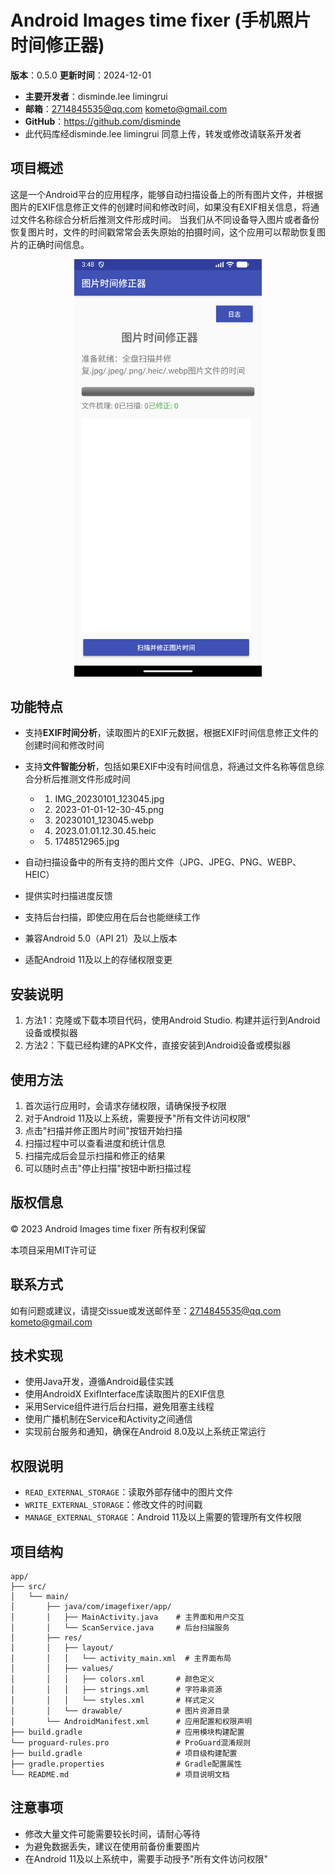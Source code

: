 # Android Images time fixer (手机照片时间修正器)

**版本**：0.5.0
**更新时间**：2024-12-01

- **主要开发者**：disminde.lee limingrui 
- **邮箱**：2714845535@qq.com kometo@gmail.com
- **GitHub**：https://github.com/disminde
- 此代码库经disminde.lee limingrui 同意上传，转发或修改请联系开发者

## 项目概述

这是一个Android平台的应用程序，能够自动扫描设备上的所有图片文件，并根据图片的EXIF信息修正文件的创建时间和修改时间，如果没有EXIF相关信息，将通过文件名称综合分析后推测文件形成时间。
当我们从不同设备导入图片或者备份恢复图片时，文件的时间戳常常会丢失原始的拍摄时间，这个应用可以帮助恢复图片的正确时间信息。


<div align="center">
  <img src="app/res/ScreenShot.png" width="300px" alt="screenshot.png">
</div>

## 功能特点


- 支持**EXIF时间分析**，读取图片的EXIF元数据，根据EXIF时间信息修正文件的创建时间和修改时间
- 支持**文件智能分析**，包括如果EXIF中没有时间信息，将通过文件名称等信息综合分析后推测文件形成时间
     * 1) IMG_20230101_123045.jpg
     * 2) 2023-01-01-12-30-45.png
     * 3) 20230101_123045.webp
     * 4) 2023.01.01.12.30.45.heic
     * 5) 1748512965.jpg

- 自动扫描设备中的所有支持的图片文件（JPG、JPEG、PNG、WEBP、HEIC）
- 提供实时扫描进度反馈
- 支持后台扫描，即使应用在后台也能继续工作
- 兼容Android 5.0（API 21）及以上版本
- 适配Android 11及以上的存储权限变更


## 安装说明

1. 方法1：克隆或下载本项目代码，使用Android Studio. 构建并运行到Android设备或模拟器
2. 方法2：下载已经构建的APK文件，直接安装到Android设备或模拟器

## 使用方法

1. 首次运行应用时，会请求存储权限，请确保授予权限
2. 对于Android 11及以上系统，需要授予"所有文件访问权限"
3. 点击"扫描并修正图片时间"按钮开始扫描
4. 扫描过程中可以查看进度和统计信息
5. 扫描完成后会显示扫描和修正的结果
6. 可以随时点击"停止扫描"按钮中断扫描过程

## 版权信息

© 2023  Android Images time fixer 所有权利保留 

本项目采用MIT许可证





## 联系方式

如有问题或建议，请提交issue或发送邮件至：2714845535@qq.com kometo@gmail.com

## 技术实现

- 使用Java开发，遵循Android最佳实践
- 使用AndroidX ExifInterface库读取图片的EXIF信息
- 采用Service组件进行后台扫描，避免阻塞主线程
- 使用广播机制在Service和Activity之间通信
- 实现前台服务和通知，确保在Android 8.0及以上系统正常运行

## 权限说明

- `READ_EXTERNAL_STORAGE`：读取外部存储中的图片文件
- `WRITE_EXTERNAL_STORAGE`：修改文件的时间戳
- `MANAGE_EXTERNAL_STORAGE`：Android 11及以上需要的管理所有文件权限

## 项目结构

```
app/
├── src/
│   └── main/
│       ├── java/com/imagefixer/app/
│       │   ├── MainActivity.java    # 主界面和用户交互
│       │   └── ScanService.java     # 后台扫描服务
│       ├── res/
│       │   ├── layout/
│       │   │   └── activity_main.xml  # 主界面布局
│       │   ├── values/
│       │   │   ├── colors.xml       # 颜色定义
│       │   │   ├── strings.xml      # 字符串资源
│       │   │   └── styles.xml       # 样式定义
│       │   └── drawable/            # 图片资源目录
│       └── AndroidManifest.xml      # 应用配置和权限声明
├── build.gradle                     # 应用模块构建配置
└── proguard-rules.pro               # ProGuard混淆规则
├── build.gradle                     # 项目级构建配置
├── gradle.properties                # Gradle配置属性
└── README.md                        # 项目说明文档
```

## 注意事项

- 修改大量文件可能需要较长时间，请耐心等待
- 为避免数据丢失，建议在使用前备份重要图片
- 在Android 11及以上系统中，需要手动授予"所有文件访问权限"


